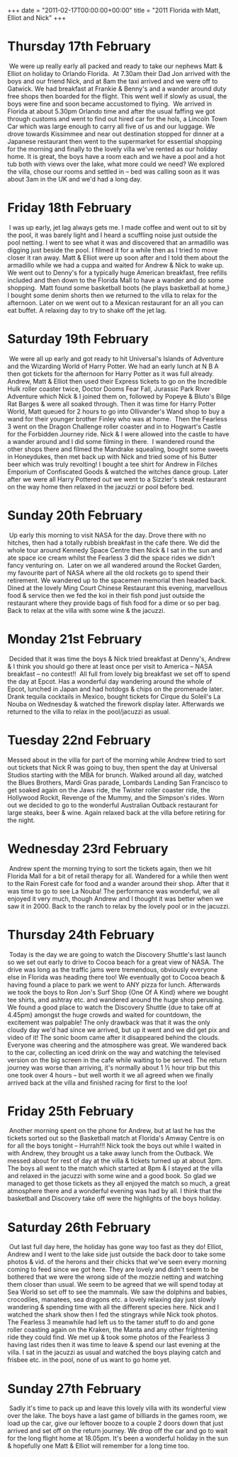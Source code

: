 +++
date = "2011-02-17T00:00:00+00:00"
title = "2011 Florida with Matt, Elliot and Nick"
+++

Thursday 17th February
=
 We were up really early all packed and ready to take our nephews Matt & Elliot on holiday to Orlando Florida.  At 7.30am their Dad Jon arrived with the boys and our friend Nick, and at 8am the taxi arrived and we were off to Gatwick. We had breakfast at Frankie & Benny's and a wander around duty free shops then boarded for the flight. This went well if slowly as usual, the boys were fine and soon became accustomed to flying.  We arrived in Florida at about 5.30pm Orlando time and after the usual faffing we got through customs and went to find out hired car for the hols, a Lincoln Town Car which was large enough to carry all five of us and our luggage. We drove towards Kissimmee and near out destination stopped for dinner at a Japanese restaurant then went to the supermarket for essential shopping for the morning and finally to the lovely villa we've rented as our holiday home. It is great, the boys have a room each and we have a pool and a hot tub both with views over the lake, what more could we need? We explored the villa, chose our rooms and settled in – bed was calling soon as it was about 3am in the UK and we'd had a long day.

Friday 18th February
=
 I was up early, jet lag always gets me. I made coffee and went out to sit by the pool, it was barely light and I heard a scuffling noise just outside the pool netting. I went to see what it was and discovered that an armadillo was digging just beside the pool. I filmed it for a while then as I tried to move closer it ran away. Matt & Elliot were up soon after and I told them about the armadillo while we had a cuppa and waited for Andrew & Nick to wake up. We went out to Denny's for a typically huge American breakfast, free refills included and then down to the Florida Mall to have a wander and do some shopping.  Matt found some basketball boots {he plays basketball at home,} I bought some denim shorts then we returned to the villa to relax for the afternoon. Later on we went out to a Mexican restaurant for an all you can eat buffet. A relaxing day to try to shake off the jet lag.

Saturday 19th February
=
 We were all up early and got ready to hit Universal's Islands of Adventure and the Wizarding World of Harry Potter. We had an early lunch at N B A then got tickets for the afternoon for Harry Potter as it was full already.  Andrew, Matt & Elliot then used their Express tickets to go on the Incredible Hulk roller coaster twice, Doctor Dooms Fear Fall, Jurassic Park River Adventure which Nick & I joined them on, followed by Popeye & Bluto's Bilge Rat Barges & were all soaked through. Then it was time for Harry Potter World, Matt queued for 2 hours to go into Ollivander's Wand shop to buy a wand for their younger brother Finley who was at home.  Then the Fearless 3 went on the Dragon Challenge roller coaster and in to Hogwart's Castle for the Forbidden Journey ride. Nick & I were allowed into the castle to have a wander around and I did some filming in there.  I wandered round the other shops there and filmed the Mandrake squealing, bought some sweets in Honeydukes, then met back up with Nick and tried some of his  Butter beer which was truly revolting! I bought a tee shirt for Andrew in Filches Emporium of Confiscated Goods & watched the witches dance group. Later after we were all Harry Pottered out we went to a Sizzler's steak restaurant on the way home then relaxed in the jacuzzi or pool before bed.

Sunday 20th February
=
 Up early this morning to visit NASA for the day. Drove there with no hitches, then had a totally rubbish breakfast in the cafe there. We did the whole tour around Kennedy Space Centre then Nick & I sat in the sun and ate space ice cream whilst the Fearless 3 did the space rides we didn't fancy venturing on.  Later on we all wandered around the Rocket Garden, my favourite part of NASA where all the old rockets go to spend their retirement. We wandered up to the spacemen memorial then headed back. Dined at the lovely Ming Court Chinese Restaurant this evening, marvellous food  & service then we fed the koi in their fish pond just outside the restaurant where they provide bags of fish food for a dime or so per bag. Back to relax at the villa with some wine & the jacuzzi.

Monday 21st February
=
 Decided that it was time the boys & Nick tried breakfast at Denny's, Andrew & I think you should go there at least once per visit to America – NASA breakfast – no contest!!  All full from lovely big breakfast we set off to spend the day at Epcot. Has a wonderful day wandering around the whole of Epcot, lunched in Japan and had hotdogs & chips on the promenade later. Drank tequila cocktails in Mexico, bought tickets for Cirque du Soleil's La Nouba on Wednesday & watched the firework display later. Afterwards we returned to the villa to relax in the pool/jacuzzi as usual.

Tuesday 22nd February
=
Messed about in the villa for part of the morning while Andrew tried to sort out tickets that Nick R was going to buy, then spent the day at Universal Studios starting with the MBA for brunch. Walked around all day, watched the Blues Brothers, Mardi Gras parade, Lombards Landing San Francisco to get soaked again on the Jaws ride, the Twister roller coaster ride, the Hollywood Rockit, Revenge of the Mummy, and the Simpson's rides. Worn out we decided to go to the wonderful Australian Outback restaurant for large steaks, beer & wine. Again relaxed back at the villa before retiring for the night.

Wednesday 23rd February
=
 Andrew spent the morning trying to sort the tickets again, then we hit Florida Mall for a bit of retail therapy for all. Wandered for a while then went to the Rain Forest cafe for food and a wander around their shop. After that it was time to go to see La Nouba! The performance was wonderful, we all enjoyed it very much, though Andrew and I thought it was better when we saw it in 2000. Back to the ranch to relax by the lovely pool or in the jacuzzi.

Thursday 24th February
=
 Today is the day we are going to watch the Discovery Shuttle's last launch so we set out early to drive to Cocoa beach for a great view of NASA. The drive was long as the traffic jams were tremendous, obviously everyone else in Florida was heading there too! We eventually got to Cocoa beach & having found a place to park we went to ANY pizza for lunch. Afterwards we took the boys to Ron Jon's Surf Shop {One Of A Kind} where we bought tee shirts, and ashtray etc. and wandered around the huge shop perusing. We found a good place to watch the Discovery Shuttle {due to take off at 4.45pm} amongst the huge crowds and waited for countdown, the excitement was palpable! The only drawback was that it was the only cloudy day we'd had since we arrived, but up it went and we did get pix and video of it! The sonic boom came after it disappeared behind the clouds. Everyone was cheering and the atmosphere was great. We wandered back to the car, collecting an iced drink on the way and watching the televised version on the big screen in the cafe while waiting to be served. The return journey was worse than arriving, it's normally about 1 ½ hour trip but this one took over 4 hours – but well worth it we all agreed when we finally arrived back at the villa and finished racing  for first to the loo! 

Friday 25th February
=
 Another morning spent on the phone for Andrew, but at last he has the tickets sorted out so the Basketball match at Florida's Amway Centre is on for all the boys tonight – Hurrah!!! Nick took the boys out while I waited in with Andrew, they brought us a take away lunch from the Outback. We messed about for rest of day at the villa & tickets turned up at about 3pm. The boys all went to the match which started at 8pm & I stayed at the villa and relaxed in the jacuzzi with some wine and a good book. So glad we managed to get those tickets as they all enjoyed the match so much, a great atmosphere there and a wonderful evening was had by all. I think that the basketball and Discovery take off were the highlights of the boys holiday.

Saturday 26th February
=
 Out last full day here, the holiday has gone way too fast as they do! Elliot, Andrew and I went to the lake side just outside the back door to take some photos & vid. of the herons and their chicks that we've seen every morning coming to feed since we got here. They are lovely and didn't seem to be bothered that we were the wrong side of the mozzie netting and watching them closer than usual. We seem to be agreed that we will spend today at Sea World so set off to see the mammals. We saw the dolphins and babies, crocodiles, manatees, sea dragons etc. a lovely relaxing day just slowly wandering & spending time with all the different species here. Nick and I watched the shark show then I fed the stingrays while Nick took photos. The Fearless 3 meanwhile had left us to the tamer stuff to do and gone roller coasting again on the Kraken, the Manta and any other frightening ride they could find. We met up & took some photos of the Fearless 3 having last rides then it was time to leave & spend our last evening at the villa. I sat in the jacuzzi as usual and watched the boys playing catch and frisbee etc. in the pool, none of us want to go home yet.

Sunday 27th February
=
 Sadly it's time to pack up and leave this lovely villa with its wonderful view over the lake. The boys have a last game of billiards in the games room, we load up the car, give our leftover booze to a couple 2 doors down that just arrived and set off on the return journey. We drop off the car and go to wait for the long flight home at 18.05pm. It's been a wonderful holiday in the sun & hopefully one Matt & Elliot will remember for a long time too.
